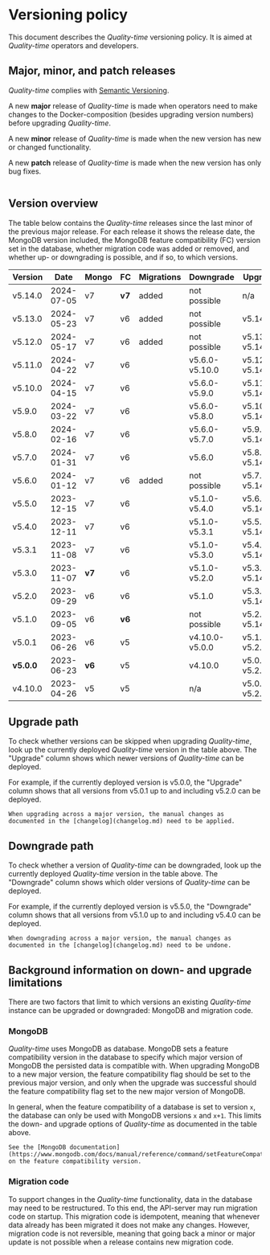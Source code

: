 # Versioning policy

This document describes the *Quality-time* versioning policy. It is aimed at *Quality-time* operators and developers.

## Major, minor, and patch releases

*Quality-time* complies with [Semantic Versioning](https://semver.org/spec/v2.0.0.html).

A new **major** release of *Quality-time* is made when operators need to make changes to the Docker-composition (besides upgrading version numbers) before upgrading *Quality-time*.

A new **minor** release of *Quality-time* is made when the new version has new or changed functionality.

A new **patch** release of *Quality-time* is made when the new version has only bug fixes.

```{index} MongoDB
```

## Version overview

The table below contains the *Quality-time* releases since the last minor of the previous major release. For each release it shows the release date, the MongoDB version included, the MongoDB feature compatibility (FC) version set in the database, whether migration code was added or removed, and whether up- or downgrading is possible, and if so, to which versions.

| Version    | Date         | Mongo  | FC     | Migrations | Downgrade      | Upgrade         |
|------------|--------------|--------|--------|------------|----------------|-----------------|
| v5.14.0    | 2024-07-05   | v7     | **v7** | added      | not possible   | n/a             |
| v5.13.0    | 2024-05-23   | v7     | v6     | added      | not possible   | v5.14.0         |
| v5.12.0    | 2024-05-17   | v7     | v6     | added      | not possible   | v5.13.0-v5.14.0 |
| v5.11.0    | 2024-04-22   | v7     | v6     |            | v5.6.0-v5.10.0 | v5.12.0-v5.14.0 |
| v5.10.0    | 2024-04-15   | v7     | v6     |            | v5.6.0-v5.9.0  | v5.11.0-v5.14.0 |
| v5.9.0     | 2024-03-22   | v7     | v6     |            | v5.6.0-v5.8.0  | v5.10.0-v5.14.0 |
| v5.8.0     | 2024-02-16   | v7     | v6     |            | v5.6.0-v5.7.0  | v5.9.0-v5.14.0  |
| v5.7.0     | 2024-01-31   | v7     | v6     |            | v5.6.0         | v5.8.0-v5.14.0  |
| v5.6.0     | 2024-01-12   | v7     | v6     | added      | not possible   | v5.7.0-v5.14.0  |
| v5.5.0     | 2023-12-15   | v7     | v6     |            | v5.1.0-v5.4.0  | v5.6.0-v5.14.0  |
| v5.4.0     | 2023-12-11   | v7     | v6     |            | v5.1.0-v5.3.1  | v5.5.0-v5.14.0  |
| v5.3.1     | 2023-11-08   | v7     | v6     |            | v5.1.0-v5.3.0  | v5.4.0-v5.14.0  |
| v5.3.0     | 2023-11-07   | **v7** | v6     |            | v5.1.0-v5.2.0  | v5.3.1-v5.14.0  |
| v5.2.0     | 2023-09-29   | v6     | v6     |            | v5.1.0         | v5.3.0-v5.14.0  |
| v5.1.0     | 2023-09-05   | v6     | **v6** |            | not possible   | v5.2.0-v5.14.0  |
| v5.0.1     | 2023-06-26   | v6     | v5     |            | v4.10.0-v5.0.0 | v5.1.0-v5.2.0   |
| **v5.0.0** | 2023-06-23   | **v6** | v5     |            | v4.10.0        | v5.0.1-v5.2.0   |
| v4.10.0    | 2023-04-26   | v5     | v5     |            | n/a            | v5.0.0-v5.2.0   |

## Upgrade path

To check whether versions can be skipped when upgrading *Quality-time*, look up the currently deployed *Quality-time* version in the table above. The "Upgrade" column shows which newer versions of *Quality-time* can be deployed.

For example, if the currently deployed version is v5.0.0, the "Upgrade" column shows that all versions from v5.0.1 up to and including v5.2.0 can be deployed.

```{warning}
When upgrading across a major version, the manual changes as documented in the [changelog](changelog.md) need to be applied.
```

## Downgrade path

To check whether a version of *Quality-time* can be downgraded, look up the currently deployed *Quality-time* version in the table above. The "Downgrade" column shows which older versions of *Quality-time* can be deployed.

For example, if the currently deployed version is v5.5.0, the "Downgrade" column shows that all versions from v5.1.0 up to and including v5.4.0 can be deployed.

```{warning}
When downgrading across a major version, the manual changes as documented in the [changelog](changelog.md) need to be undone.
```

## Background information on down- and upgrade limitations

There are two factors that limit to which versions an existing *Quality-time* instance can be upgraded or downgraded: MongoDB and migration code.

### MongoDB

*Quality-time* uses MongoDB as database. MongoDB sets a feature compatibility version in the database to specify which major version of MongoDB the persisted data is compatible with. When upgrading MongoDB to a new major version, the feature compatibility flag should be set to the previous major version, and only when the upgrade was successful should the feature compatibility flag set to the new major version of MongoDB.

In general, when the feature compatibility of a database is set to version `x`, the database can only be used with MongoDB versions `x` and `x+1`. This limits the down- and upgrade options of *Quality-time* as documented in the table above.

```{seealso}
See the [MongoDB documentation](https://www.mongodb.com/docs/manual/reference/command/setFeatureCompatibilityVersion/) on the feature compatibility version.
```

### Migration code

To support changes in the *Quality-time* functionality, data in the database may need to be restructured. To this end, the API-server may run migration code on startup. This migration code is idempotent, meaning that whenever data already has been migrated it does not make any changes. However, migration code is not reversible, meaning that going back a minor or major update is not possible when a release contains new migration code.
